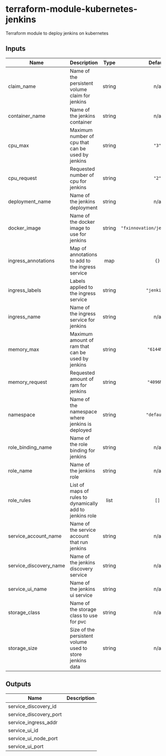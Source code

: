 # terraform-module-kubernetes-jenkins

Terraform module to deploy jenkins on kubernetes

<!-- BEGINNING OF PRE-COMMIT-TERRAFORM DOCS HOOK -->
## Inputs

| Name | Description | Type | Default | Required |
|------|-------------|:----:|:-----:|:-----:|
| claim\_name | Name of the persistent volume claim for jenkins | string | n/a | yes |
| container\_name | Name of the jenkins container | string | n/a | yes |
| cpu\_max | Maximum number of cpu that can be used by jenkins | string | `"3"` | no |
| cpu\_request | Requested number of cpu for jenkins | string | `"2"` | no |
| deployment\_name | Name of the jenkins deployment | string | n/a | yes |
| docker\_image | Name of the docker image to use for jenkins | string | `"fxinnovation/jenkins:3.33.0"` | no |
| ingress\_annotations | Map of annotations to add to the ingress service | map | `{}` | no |
| ingress\_labels | Labels applied to the ingress service | string | `"jenkins"` | no |
| ingress\_name | Name of the ingress service for jenkins | string | n/a | yes |
| memory\_max | Maximum amount of ram that can be used by jenkins | string | `"6144Mi"` | no |
| memory\_request | Requested amount of ram for jenkins | string | `"4096Mi"` | no |
| namespace | Name of the namespace where jenkins is deployed | string | `"default"` | no |
| role\_binding\_name | Name of the role binding for jenkins | string | n/a | yes |
| role\_name | Name of the jenkins role | string | n/a | yes |
| role\_rules | List of maps of rules to dynamically add to jenkins role | list | `[]` | no |
| service\_account\_name | Name of the service account that run jenkins | string | n/a | yes |
| service\_discovery\_name | Name of the jenkins discovery service | string | n/a | yes |
| service\_ui\_name | Name of the jenkins ui service | string | n/a | yes |
| storage\_class | Name of the storage class to use for pvc | string | n/a | yes |
| storage\_size | Size of the persistent volume used to store jenkins data | string | n/a | yes |

## Outputs

| Name | Description |
|------|-------------|
| service\_discovery\_id |  |
| service\_discovery\_port |  |
| service\_ingress\_addr |  |
| service\_ui\_id |  |
| service\_ui\_node\_port |  |
| service\_ui\_port |  |

<!-- END OF PRE-COMMIT-TERRAFORM DOCS HOOK -->
